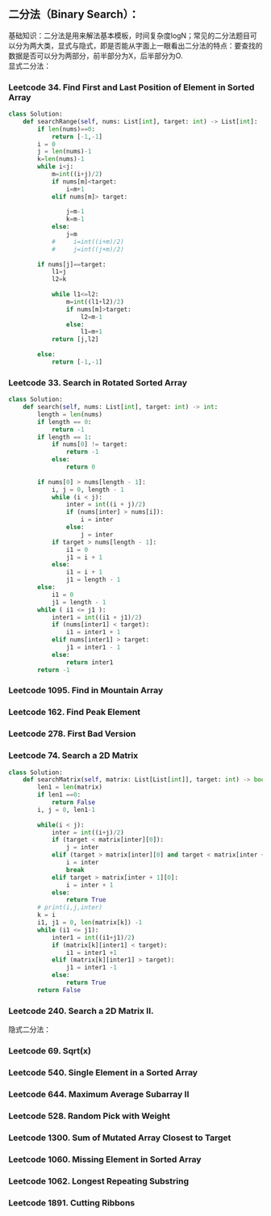 ## 二分法（Binary Search）：
基础知识：二分法是用来解法基本模板，时间复杂度logN；常见的二分法题目可以分为两大类，显式与隐式，即是否能从字面上一眼看出二分法的特点：要查找的数据是否可以分为两部分，前半部分为X，后半部分为O.  
显式二分法：  
### Leetcode 34. Find First and Last Position of Element in Sorted Array
```python
class Solution:
    def searchRange(self, nums: List[int], target: int) -> List[int]:
        if len(nums)==0:
            return [-1,-1]
        i = 0
        j = len(nums)-1
        k=len(nums)-1
        while i<j:
            m=int((i+j)/2)
            if nums[m]<target:
                i=m+1
            elif nums[m]> target:
                
                j=m-1
                k=m-1
            else:
                j=m
            #     i=int((i+m)/2)
            #     j=int((j+m)/2)
        
        if nums[j]==target:
            l1=j
            l2=k
        
            while l1<=l2:
                m=int((l1+l2)/2)
                if nums[m]>target:
                    l2=m-1
                else:
                    l1=m+1
            return [j,l2]
                    
        else:
            return [-1,-1]
```
### Leetcode 33. Search in Rotated Sorted Array
```python
class Solution:
    def search(self, nums: List[int], target: int) -> int:
        length = len(nums)
        if length == 0:
            return -1
        if length == 1:
            if nums[0] != target:
                return -1
            else:
                return 0
    
        if nums[0] > nums[length - 1]:
            i, j = 0, length - 1
            while (i < j):
                inter = int((i + j)/2)
                if (nums[inter] > nums[i]):
                    i = inter
                else:
                    j = inter
            if target > nums[length - 1]:
                i1 = 0
                j1 = i + 1
            else: 
                i1 = i + 1
                j1 = length - 1
        else:
            i1 = 0
            j1 = length - 1
        while ( i1 <= j1 ):
            inter1 = int((i1 + j1)/2)
            if (nums[inter1] < target):
                i1 = inter1 + 1
            elif nums[inter1] > target:
                j1 = inter1 - 1
            else:
                return inter1
        return -1


```
### Leetcode 1095. Find in Mountain Array
### Leetcode 162. Find Peak Element
### Leetcode 278. First Bad Version
### Leetcode 74. Search a 2D Matrix
```python
class Solution:
    def searchMatrix(self, matrix: List[List[int]], target: int) -> bool:
        len1 = len(matrix)
        if len1 ==0:
            return False
        i, j = 0, len1-1
        
        while(i < j):
            inter = int((i+j)/2) 
            if (target < matrix[inter][0]):
                j = inter
            elif (target > matrix[inter][0] and target < matrix[inter + 1][0]):
                i = inter
                break
            elif target > matrix[inter + 1][0]:
                i = inter + 1
            else:
                return True
        # print(i,j,inter)
        k = i
        i1, j1 = 0, len(matrix[k]) -1 
        while (i1 <= j1):
            inter1 = int((i1+j1)/2)
            if (matrix[k][inter1] < target):
                i1 = inter1 +1
            elif (matrix[k][inter1] > target):
                j1 = inter1 -1
            else:
                return True
        return False
```
### Leetcode 240. Search a 2D Matrix II. 
隐式二分法：  
### Leetcode 69. Sqrt(x)
### Leetcode 540. Single Element in a Sorted Array
### Leetcode 644. Maximum Average Subarray II
### Leetcode 528. Random Pick with Weight
### Leetcode 1300. Sum of Mutated Array Closest to Target
### Leetcode 1060. Missing Element in Sorted Array
### Leetcode 1062. Longest Repeating Substring
### Leetcode 1891. Cutting Ribbons
